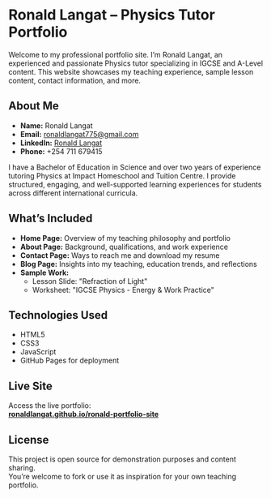 # Ronald Langat – Physics Tutor Portfolio

Welcome to my professional portfolio site. I’m Ronald Langat, an experienced and passionate Physics tutor specializing in IGCSE and A-Level content. This website showcases my teaching experience, sample lesson content, contact information, and more.

## About Me

- **Name:** Ronald Langat  
- **Email:** ronaldlangat775@gmail.com  
- **LinkedIn:** [Ronald Langat](https://www.linkedin.com/in/ronald-langat-a50910338)  
- **Phone:** +254 711 679415  

I have a Bachelor of Education in Science and over two years of experience tutoring Physics at Impact Homeschool and Tuition Centre. I provide structured, engaging, and well-supported learning experiences for students across different international curricula.

## What’s Included

- **Home Page:** Overview of my teaching philosophy and portfolio  
- **About Page:** Background, qualifications, and work experience  
- **Contact Page:** Ways to reach me and download my resume  
- **Blog Page:** Insights into my teaching, education trends, and reflections  
- **Sample Work:**
  - Lesson Slide: "Refraction of Light"
  - Worksheet: "IGCSE Physics - Energy & Work Practice"

## Technologies Used

- HTML5  
- CSS3  
- JavaScript  
- GitHub Pages for deployment  

## Live Site

Access the live portfolio:  
**[ronaldlangat.github.io/ronald-portfolio-site](https://ronaldlangat.github.io/ronald-langat-portfolio)**

## License

This project is open source for demonstration purposes and content sharing.  
You’re welcome to fork or use it as inspiration for your own teaching portfolio.
